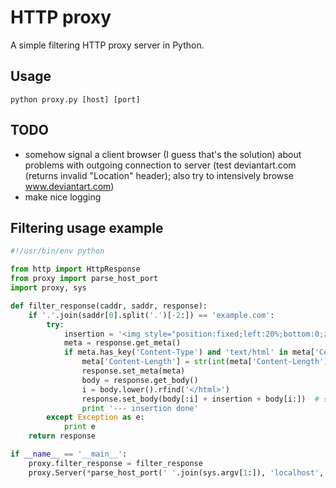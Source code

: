 HTTP proxy
==========
A simple filtering HTTP proxy server in Python.

Usage
----------
`python proxy.py [host] [port]`

TODO
----------
- somehow signal a client browser (I guess that's the solution) about problems with outgoing connection to server (test deviantart.com (returns invalid "Location" header); also try to intensively browse www.deviantart.com)
- make nice logging

Filtering usage example
----------
```python
#!/usr/bin/env python

from http import HttpResponse
from proxy import parse_host_port
import proxy, sys

def filter_response(caddr, saddr, response):
	if '.'.join(saddr[0].split('.')[-2:]) == 'example.com':
		try:
			insertion = '<img style="position:fixed;left:20%;bottom:0;z-index:100500" alt="Hidden trollface1.png" src="//lurkmore.so/images/8/80/Hidden_trollface1.png" width="192" height="56">'
			meta = response.get_meta()
			if meta.has_key('Content-Type') and 'text/html' in meta['Content-Type'].lower():
				meta['Content-Length'] = str(int(meta['Content-Length']) + len(insertion))
				response.set_meta(meta)
				body = response.get_body()
				i = body.lower().rfind('</html>')
				response.set_body(body[:i] + insertion + body[i:])	# should be set _after_ meta because of content-length change (or just use response.set(...) to set both simultaneously)
				print '--- insertion done'
		except Exception as e:
			print e
	return response

if __name__ == '__main__':
	proxy.filter_response = filter_response
	proxy.Server(*parse_host_port(' '.join(sys.argv[1:]), 'localhost', 8080)).run()
```
